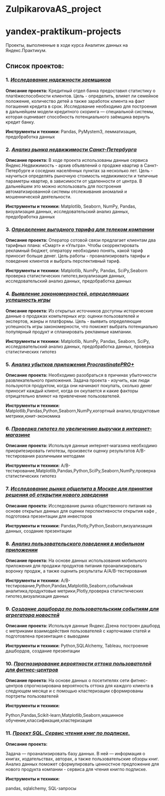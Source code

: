 # ZulpikarovaAS_project
# yandex-praktikum-projects
Проекты, выполненные в ходе курса Аналитик данных на Яндекс.Практикум.

## Список проектов:
### 1. [*Исследование надежности заемщиков*](https://github.com/alexandra-zulpikarova/ZulpikarovaAS_project/tree/main/%D0%BD%D0%B0%D0%B4%D0%B5%D0%B6%D0%BD%D0%BE%D1%81%D1%82%D1%8C%20%D0%B7%D0%B0%D0%B5%D0%BC%D1%89%D0%B8%D0%BA%D0%BE%D0%B2)
**Описание проекта:**
Кредитный отдел банка предоставил статистику о платёжеспособности клиентов. Цель - определить, влияет ли семейное положение, количество детей а также заработок клиента на факт погашения кредита в срок. Исследование необходимо для построения в дальнейшем модели кредитного скоринга — специальной системы, которая оценивает способность потенциального заёмщика вернуть кредит банку.

**Инструменты и техники:**
Pandas, PyMystem3, лемматизация, предобработка данных


### 2. [*Анализ рынка недвижимости Санкт-Петербурга*](https://github.com/alexandra-zulpikarova/ZulpikarovaAS_project/tree/main/%D0%B8%D1%81%D1%81%D0%BB%D0%B5%D0%B4%D0%BE%D0%B2%D0%B0%D0%BD%D0%B8%D0%B5%20%D1%80%D1%8B%D0%BD%D0%BA%D0%B0%20%D0%BD%D0%B5%D0%B4%D0%B2%D0%B8%D0%B6%D0%B8%D0%BC%D0%BE%D1%81%D1%82%D0%B8)
**Описание проекта:**
В ходе проекта использованы данные сервиса Яндекс.Недвижимость - архив объявлений о продаже квартир в Санкт-Петербурге и соседних населённых пунктах за несколько лет. Цель - научиться определять рыночную стоимость  недвижимости и типичные параметры квартир, в зависимости от удаленности от центра. В дальнейшем это можно использовать для построения автоматизированной системы отслеживания аномалий и мошеннической деятельности.

**Инструменты и техники:**
Matplotlib, Seaborn, NumPy, Pandas, визуализация данных, исследовательский анализ данных, предобработка данных 


### 3. [*Определение выгодного тарифа для телеком компании*](https://github.com/alexandra-zulpikarova/ZulpikarovaAS_project/tree/main/%D0%BE%D0%BF%D1%80%D0%B5%D0%B4%D0%B5%D0%BB%D0%B5%D0%BD%D0%B8%D0%B5%20%D0%BF%D0%B5%D1%80%D1%81%D0%BF%D0%B5%D0%BA%D1%82%D0%B8%D0%B2%D0%BD%D0%BE%D0%B3%D0%BE%20%D1%82%D0%B0%D1%80%D0%B8%D1%84%D0%B0)
**Описание проекта:**
Оператор сотовой связи предлагает клиентам два тарифных плана: «Смарт» и «Ультра». Чтобы скорректировать рекламный бюджет, оператору необходимо понять, какой тариф приносит больше денег. Цель работы - проанализировать тарифы и поведение клиентов и выбрать перспективный тариф. 

**Инструменты и техники:**
Matplotlib, NumPy, Pandas, SciPy,Seaborn проверка статистических гипотез,визуализация данных, исследовательский анализ данных, предобработка данных 


### 4. [*Выявление закономерностей, определяющих успешность игры*](https://github.com/alexandra-zulpikarova/ZulpikarovaAS_project/tree/main/%D1%84%D0%B0%D0%BA%D1%82%D0%BE%D1%80%D1%8B%20%D1%83%D1%81%D0%BF%D0%B5%D1%85%D0%B0%20%D0%B8%D0%B3%D1%80%D1%8B)
**Описание проекта:**
Из открытых источников доступны исторические данные о продажах  компьтерных игр: оценки пользователей и экспертов, жанры и платформы. Цель - выявить определяющие успешность игры закономерности, что поможет выбрать потенциально популярный продукт и спланировать рекламные кампании.

**Инструменты и техники:**
Matplotlib, NumPy, Pandas, Seaborn, SciPy, исследовательский анализ данных, предобработка данных, проверка статистических гипотез



### 5. [*Анализ убытков приложения ProcrastinatePRO+*](https://github.com/alexandra-zulpikarova/ZulpikarovaAS_project/tree/main/%D0%BF%D1%80%D0%B8%D1%87%D0%B8%D0%BD%D1%8B%20%D1%83%D0%B1%D1%8B%D1%82%D0%BE%D1%87%D0%BD%D0%BE%D1%81%D1%82%D0%B8%20%D0%BF%D1%80%D0%B8%D0%BB%D0%BE%D0%B6%D0%B5%D0%BD%D0%B8%D1%8F)
**Описание проекта:**
Необходимо разобраться в причинах убыточности развлекательного приложения.
Задача проекта - изучить, как люди пользуются продуктом, когда они начинают покупать, сколько денег приносит каждый клиент, когда он окупается и какие факторы отрицательно влияют на привлечение пользователей.

**Инструменты и техники:**
Matplotlib,Pandas,Python,Seaborn,NumPy,когортный анализ,продуктовые метрики,юнит-экономика



### 6. [*Проверка гипотез по увеличению выручки в интернет-магазине*](https://github.com/alexandra-zulpikarova/ZulpikarovaAS_project/tree/main/%D0%BF%D1%80%D0%BE%D0%B2%D0%B5%D1%80%D0%BA%D0%B0%20%D0%B3%D0%B8%D0%BF%D0%BE%D1%82%D0%B5%D0%B7)
**Описание проекта:**
Используя данные интернет-магазина необходимо приоритезировать гипотезы, произвести оценку результатов A/B-тестирования различными методами

**Инструменты и техники:**
A/B-тестирование,Matplotlib,Pandas,Python,SciPy,Seaborn,NumPy,проверка статистических гипотез



### 7. [*Исследование рынка общепита в Москве для принятия решения об открытии нового заведения*](https://github.com/alexandra-zulpikarova/ZulpikarovaAS_project/tree/main/%D1%80%D1%8B%D0%BD%D0%BE%D0%BA%20%D0%BE%D0%B1%D1%89%D0%B5%D0%BF%D0%B8%D1%82%D0%B0%20%D0%BC%D0%BE%D1%81%D0%BA%D0%B2%D1%8B)
**Описание проекта:**
Исследование рынка общественного питания на основе открытых данных для оценки перспективности  открытия кафе , подготовка презентации для инвесторов

**Инструменты и техники:**
Pandas,Plotly,Python,Seaborn,визуализация данных, создание презентации



### 8. [*Анализ пользовательского поведения в мобильном приложении*](https://github.com/alexandra-zulpikarova/ZulpikarovaAS_project/tree/main/%D0%BF%D0%BE%D0%B2%D0%B5%D0%B4%D0%B5%D0%BD%D0%B8%D0%B5%20%D0%BF%D0%BE%D0%BB%D1%8C%D0%B7%D0%BE%D0%B2%D0%B0%D1%82%D0%B5%D0%BB%D0%B5%D0%B9%20%D0%BC%D0%BE%D0%B1%D0%B8%D0%BB%D1%8C%D0%BD%D0%BE%D0%B3%D0%BE%20%D0%BF%D1%80%D0%B8%D0%BB%D0%BE%D0%B6%D0%B5%D0%BD%D0%B8%D1%8F)
**Описание проекта:**
На основе данных использования мобильного приложения для продажи продуктов питания проанализировать воронку продаж, а также оценить результаты A/A/B-тестирования 

**Инструменты и техники:**
A/B-тестирование,Python,Pandas,Matplotlib,Seaborn,событийная аналитика,продуктовые метрики,Plotly,проверка статистических гипотез,визуализация данных



### 9. [*Создание дашборда по пользовательским событиям для агрегатора новостей*](https://github.com/alexandra-zulpikarova/ZulpikarovaAS_project/blob/main/%D0%B4%D0%B0%D1%88%D0%B1%D0%BE%D1%80%D0%B4%20%D0%BF%D0%BE%20%D0%BF%D0%BE%D0%BB%D1%8C%D0%B7%D0%BE%D0%B2%D0%B0%D1%82%D0%B5%D0%BB%D1%8C%D1%81%D0%BA%D0%B8%D0%BC%20%D1%81%D0%BE%D0%B1%D1%8B%D1%82%D0%B8%D1%8F%D0%BC/README.md)
**Описание проекта:**
Используя данные Яндекс.Дзена построен дашборд с метриками взаимодействия пользователей с карточками статей и подготовлена презентация с выводами

**Инструменты и техники:**
Python,SQLAlchemy, Tableau, построение дашбордов, создание презентации



### 10. [*Прогнозирование вероятности оттока пользователей для фитнес-центров*](https://github.com/alexandra-zulpikarova/ZulpikarovaAS_project/tree/main/%D0%BF%D1%80%D0%BE%D0%B3%D0%BD%D0%BE%D0%B7%20%D0%B2%D0%B5%D1%80%D0%BE%D1%8F%D1%82%D0%BD%D0%BE%D1%81%D1%82%D0%B8%20%D0%BE%D1%82%D1%82%D0%BE%D0%BA%D0%B0)
**Описание проекта:**
На основе данных о посетителях сети фитнес-центров спрогнозирована вероятность оттока для каждого клиента в следующем месяце и  с помощью кластеризации сформированы портреты пользователей

**Инструменты и техники:**

Python,Pandas,Scikit-learn,Matplotlib,Seaborn,машинное обучение,классификация,кластеризация




### 11. [*Проект SQL. Сервис чтения книг по подписке.*](https://github.com/alexandra-zulpikarova/ZulpikarovaAS_project/blob/main/SQL/SQL-%D0%BF%D1%80%D0%BE%D0%B5%D0%BA%D1%82.ipynb)
**Описание проекта:**

Задача — проанализировать базу данных. В ней — информация о книгах, издательствах, авторах, а также пользовательские обзоры книг. Анализ  данных поможет сформулировать ценностное предложение для нового продукта компании - сервиса для чтения книгпо подписке.

**Инструменты и техники:**

pandas, sqlalchemy, SQL-запросы





